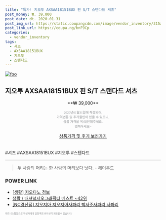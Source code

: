 ```yaml
--- 
title: "특가! 지오투 AXSAA18151BUX 핀 S/T 스탠다드 셔츠" 
post_money: ₩. 39,000 
post_date: dt. 2020.01.31 
post_img_url: https://static.coupangcdn.com/image/vendor_inventory/315a/0b90a956c56507a04d8760c378a821fbeeb4c42cb0111b927cca8ee59ec6.jpg 
post_link_url: https://coupa.ng/bnF9Cp 
categories: 
  - vendor_inventory 
tags: 
  - 셔츠 
  - AXSAA18151BUX 
  - 지오투 
  - 스탠다드 
--- 
```

[![foo](https://static.coupangcdn.com/image/vendor_inventory/315a/0b90a956c56507a04d8760c378a821fbeeb4c42cb0111b927cca8ee59ec6.jpg)](https://coupa.ng/bnF9Cp) 

## 지오투 AXSAA18151BUX 핀 S/T 스탠다드 셔츠 
<p style="text-align: center;">**₩ 39,000**</p> 
<p style="text-align: center;"><span style="color: #898c8f; font-family: Georgia,Times,serif; font-size: 0.75em;">2020년01월31일에 작성되어, <br>가격변동 및 추가할인이 있을 수 있으니,<br> 상품 가격을 꼭!확인해주세요.<br>행복하세요~</span> 
</p>	 
<div markdown="0" style="text-align: center;"><a href="https://coupa.ng/bnF9Cp" class="btn btn--success">상품가격 및 후기 보러가기</a></div> 
<br><br> 
  #셔츠 #AXSAA18151BUX #지오투 #스탠다드 
<hr> 

> 두 사람의 머리는 한 사람의 머리보다 낫다. - 헤이우드 


### POWER LINK

* <a href="https://blog.naver.com/fasyy4321/221764928991" target="_blank"> [생활] 지오다노 정보 </a>
* <a href="https://blog.naver.com/santokki14/221784178094" target="_blank">생활 / 내셔널지오그래픽티 베스트 ~42위</a>
* <a href="https://blog.naver.com/sakai111/221784591790" target="_blank">[NC경산점] 지오지아 지오지아사파리 박서준사파리 사파리</a>

<span style="color: #898c8f; font-family: Georgia,Times,serif; font-size: 0.55em;">파트너스활동으로 작성자에게 일정액의 커미션이 제공될수 있습니다.</span> 
